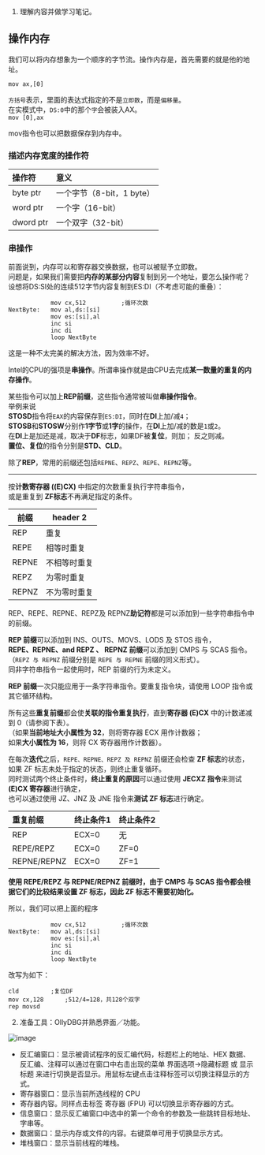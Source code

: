 1. 理解内容并做学习笔记。
## 操作内存
我们可以将内存想象为一个顺序的字节流。操作内存是，首先需要的就是他的地址。  

`mov ax,[0]`

`方括号`表示，里面的表达式指定的不是`立即数`，而是`偏移量`。  
在实模式中，`DS:0`中的那个`字`会被装入AX。  
`mov [0],ax`

mov指令也可以把数据保存到内存中。
### 描述内存宽度的操作符

|  操作符 | 意义  |
| :------------ | :------------ |
|  byte ptr | 一个字节（8-bit，1 byte）  |
|  word ptr | 一个字（16-bit）  |
|  dword ptr | 一个双字（32-bit）  |



### 串操作
前面说到，内存可以和寄存器交换数据，也可以被赋予立即数。  
问题是，如果我们需要把**内存的某部分内容**复制到另一个地址，要怎么操作呢？  
设想将DS:SI处的连续512字节内容复制到ES:DI（不考虑可能的重叠）：
```
			mov cx,512			;循环次数
NextByte:	mov al,ds:[si]
			mov es:[si],al
			inc si
			inc di
			loop NextByte
```
这是一种不太完美的解决方法，因为效率不好。  

Intel的CPU的强项是**串操作**。所谓串操作就是由CPU去完成**某一数量的重复的内存操作**。

某些指令可以加上**REP前缀**，这些指令通常被叫做**串操作指令**。  
举例来说  
**STOSD**指令将`EAX`的内容保存到`ES:DI`，同时在**DI**上加/减`4`；  
**STOSB**和**STOSW**分别作**1字节**或**1字**的操作，在**DI**上加/减的数是`1`或`2`。  
在**DI**上是加还是减，取决于**DF**标志，如果DF被**复位**，则加；   反之则减。  
**置位、复位**的指令分别是**STD、CLD**。

除了**REP**，常用的前缀还包括`REPNE`、`REPZ`、`REPE`、`REPNZ`等。
***
按**计数寄存器 ((E)CX)** 中指定的次数重复执行字符串指令，  
或是重复到 **ZF标志**不再满足指定的条件。  


前缀 | header 2
---|---
REP| 重复
REPE | 相等时重复
REPNE| 不相等时重复
REPZ | 为零时重复
REPNZ|不为零时重复

REP、REPE、REPNE、REPZ及 REPNZ**助记符**都是可以添加到一些字符串指令中的前缀。

**REP 前缀**可以添加到 INS、OUTS、MOVS、LODS 及 STOS 指令，  
**REPE、REPNE、and REPZ 、 REPNZ 前缀**可以添加到 CMPS 与 SCAS 指令。  
 （`REPZ 与 REPNZ` 前缀分别是 `REPE 与 REPNE` 前缀的同义形式）。  
同非字符串指令一起使用时，REP 前缀的行为未定义。

**REP 前缀**一次只能应用于一条字符串指令。要重复指令块，请使用 LOOP 指令或其它循环结构。

所有这些**重复前缀**都会使**关联的指令重复执行**，直到**寄存器 (E)CX** 中的计数递减到 0（请参阅下表）。  
（如果**当前地址大小属性为 32**，则将寄存器 ECX 用作计数器；  
如果**大小属性为 16**，则将 CX 寄存器用作计数器）。  

在每次**迭代**之后，`REPE、REPNE、REPZ 及 REPNZ` 前缀还会检查 **ZF 标志**的状态，  
如果 ZF 标志未处于指定的状态，则终止重复循环。  
同时测试两个终止条件时，**终止重复的原因**可以通过使用 **JECXZ 指令**来测试
**(E)CX 寄存器**进行确定，  
也可以通过使用 JZ、JNZ 及 JNE 指令来**测试 ZF 标志**进行确定。

| 重复前缀  | 终止条件1  | 终止条件2  |
| :------------ | :------------ | :------------ |
| REP  | ECX=0  | 无  |
| REPE/REPZ  | ECX=0  | ZF=0  |
| REPNE/REPNZ  | ECX=0  | ZF=1  |

**使用 REPE/REPZ 与 REPNE/REPNZ 前缀时，由于 CMPS 与 SCAS 指令都会根据它们的比较结果设置 ZF 标志，因此 ZF 标志不需要初始化。**

所以，我们可以把上面的程序
```
			mov cx,512			;循环次数
NextByte:	mov al,ds:[si]
			mov es:[si],al
			inc si
			inc di
			loop NextByte
```
改写为如下：
```
cld			;复位DF
mov cx,128		;512/4=128，共128个双字
rep movsd
```


2. 准备工具：OllyDBG并熟悉界面／功能。

![image](https://github.com/huixinzzZ/ctf_re/blob/master/src/ollydbg.png?raw=true)
* 反汇编窗口：显示被调试程序的反汇编代码，标题栏上的地址、HEX 数据、反汇编、注释可以通过在窗口中右击出现的菜单 界面选项->隐藏标题 或 显示标题 来进行切换是否显示。用鼠标左键点击注释标签可以切换注释显示的方式。
* 寄存器窗口：显示当前所选线程的 CPU  
* 寄存器内容。同样点击标签 寄存器 (FPU)   可以切换显示寄存器的方式。
* 信息窗口：显示反汇编窗口中选中的第一个命令的参数及一些跳转目标地址、字串等。
* 数据窗口：显示内存或文件的内容。右键菜单可用于切换显示方式。  
* 堆栈窗口：显示当前线程的堆栈。